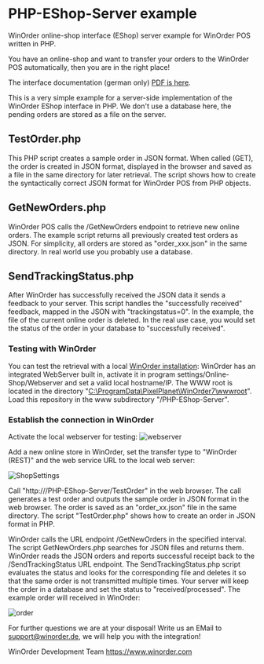 # PHP-EShop-Server example
WinOrder online-shop interface (EShop) server example for WinOrder POS written in PHP.

You have an online-shop and want to transfer your orders to the WinOrder POS automatically, then you are in the right place!

The interface documentation (german only) [PDF is here](https://www.winorder.com/download/WinOrder-EShop-Spezifikation.pdf).

This is a very simple example for a server-side implementation of the WinOrder EShop interface in PHP.
We don't use a database here, the pending orders are stored as a file on the server.

## TestOrder.php
This PHP script creates a sample order in JSON format. When called (GET), the order is created in JSON format, displayed in the browser and saved as a file in the same directory for later retrieval.
The script shows how to create the syntactically correct JSON format for WinOrder POS from PHP objects.

## GetNewOrders.php
WinOrder POS calls the /GetNewOrders endpoint to retrieve new online orders.
The example script returns all previously created test orders as JSON. For simplicity, all orders are stored as "order_xxx.json" in the same directory.
In real world use you probably use a database.

## SendTrackingStatus.php
After WinOrder has successfully received the JSON data it sends a feedback to your server. This script handles the
"successfully received" feedback, mapped in the JSON with "trackingstatus=0".
In the example, the file of the current online order is deleted. 
In the real use case, you would set the status of the order in your database to "successfully received".

### Testing with WinOrder
You can test the retrieval with a local [WinOrder installation](https://www.winorder.com/herunterladen/testversion/):
WinOrder has an integrated WebServer built in, activate it in program settings/Online-Shop/Webserver and set a valid local hostname/IP.
The WWW root is located in the directory "[C:\ProgramData\PixelPlanet\WinOrder7\wwwroot](C:%5CProgramData%5CPixelPlanet%5CWinOrder7%5Cwwwroot)".
Load this repository in the www subdirectory "/PHP-EShop-Server".

### Establish the connection in WinOrder

Activate the local webserver for testing:
![webserver](https://user-images.githubusercontent.com/11274319/180400328-3eb3c351-92e0-44fe-b10c-b55bb4b65ef2.PNG)

Add a new online store in WinOrder, set the transfer type to "WinOrder (REST)" and the web service URL to the local web server:

![ShopSettings](https://user-images.githubusercontent.com/11274319/180432720-d11a0834-d2e2-4588-86c0-0af34597b72b.PNG)

Call "http://<local webserver>/PHP-EShop-Server/TestOrder" in the web browser. The call generates a test order and outputs the sample order in JSON format in the web browser.
The order is saved as an "order_xx.json" file in the same directory. The script "TestOrder.php" shows how to create an order in JSON format in PHP.

WinOrder calls the URL endpoint /GetNewOrders in the specified interval. The script GetNewOrders.php searches for JSON files and returns them.
WinOrder reads the JSON orders and reports successful receipt back to the /SendTrackingStatus URL endpoint. The SendTrackingStatus.php script evaluates the status
and looks for the corresponding file and deletes it so that the same order is not transmitted multiple times.
Your server will keep the order in a database and set the status to "received/processed".
The example order will received in WinOrder:

![order](https://user-images.githubusercontent.com/11274319/180404464-e10d754a-4fb6-4794-a61a-5cdd0821d4b1.PNG)


For further questions we are at your disposal! Write us an EMail to support@winorder.de, we will help you with the integration!

WinOrder Development Team
https://www.winorder.com
